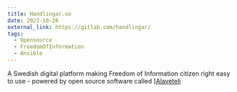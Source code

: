 ```yaml
---
title: Handlingar.se
date: 2023-10-26
external_link: https://gitlab.com/handlingar/
tags:
  - Opensource
  - FreedomOfInformation
  - Ansible
---
```


A Swedish digital platform making Freedom of Information citizen right easy to use - powered by open source software called ][Alaveteli](https://alaveteli.org)
<!--more-->
